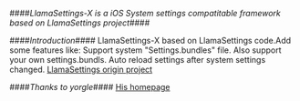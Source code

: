 ####*LlamaSettings-X is a iOS System settings compatitable framework based on LlamaSettings project*####


####*Introduction*####
LlamaSettings-X based on LlamaSettings code.Add some features like:
  Support system "Settings.bundles" file.
  Also support your own settings.bundls.
  Auto reload settings after system settings changed.
[LlamaSettings origin project](https://code.google.com/p/llamasettings/)


####*Thanks to yorgle*####
[His homepage](http://umlautllama.com/)
